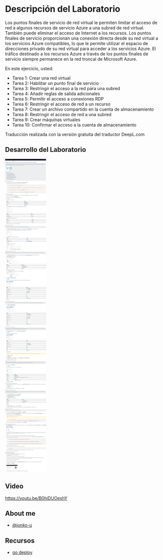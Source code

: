 # Descripción del Laboratorio
Los puntos finales de servicio de red virtual le permiten limitar el acceso de red a algunos recursos de servicio Azure a una subred de red virtual. También puede eliminar el acceso de Internet a los recursos. Los puntos finales de servicio proporcionan una conexión directa desde su red virtual a los servicios Azure compatibles, lo que le permite utilizar el espacio de direcciones privado de su red virtual para acceder a los servicios Azure. El tráfico destinado a los recursos Azure a través de los puntos finales de servicio siempre permanece en la red troncal de Microsoft Azure.


En este ejercicio, usted:

- Tarea 1: Crear una red virtual
- Tarea 2: Habilitar un punto final de servicio
- Tarea 3: Restringir el acceso a la red para una subred
- Tarea 4: Añadir reglas de salida adicionales
- Tarea 5: Permitir el acceso a conexiones RDP
- Tarea 6: Restringir el acceso de red a un recurso
- Tarea 7: Crear un archivo compartido en la cuenta de almacenamiento
- Tarea 8: Restringir el acceso de red a una subred
- Tarea 9: Crear máquinas virtuales
- Tarea 10: Confirmar el acceso a la cuenta de almacenamiento

Traducción realizada con la versión gratuita del traductor DeepL.com

## Desarrollo del Laboratorio
![Logo](/AZ-700-Designing%20%20and%20Implementing%20Microsoft%20Azure%20Networking%20Solutions/M07%20-%20Unit%205%20Restrict%20Network%20access%20to%20PaaS%20resources%20with%20virtual%20network%20service%20endpoints/screenshots/Unit05.png)

## Video
https://youtu.be/B0hiDUOeshY

## About me
- [@jonko-u](https://github.com/jonko-u)

## Recursos
- [go deploy](https://lms.godeploy.it/)


